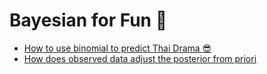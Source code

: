 # Bayesian for Fun 🐬


* [How to use binomial to predict Thai Drama 😎][1]
* [How does observed data adjust the posterior from priori][2]


[1]:https://github.com/hanhanwu/Hanhan_Data_Science_Practice/blob/master/Applied_Statistics/Learning_Notes/bayesian4fun/she_calls_anata.ipynb
[2]:https://github.com/hanhanwu/Hanhan_Data_Science_Practice/blob/master/Applied_Statistics/Learning_Notes/bayesian4fun/chapter3_expt1.ipynb
